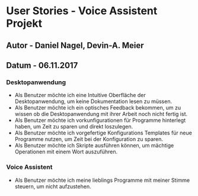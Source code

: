 # User Stories - Voice Assistent Projekt

## Autor - Daniel Nagel, Devin-A. Meier
## Datum - 06.11.2017

### Desktopanwendung

* Als Benutzer möchte ich eine Intuitive Oberfläche der Desktopanwendung, um keine Dokumentation lesen zu müssen.
* Als Benutzer möchte ich ein optisches Feedback bekommen, um zu wissen ob die Desktopanwendung mit ihrer Arbeit noch nicht fertig ist.
* Als Benutzer möchte ich vorkunfigurationen für Programme hinterlegt haben, um Zeit zu sparen und direkt loszulegen.
* Als Benutzer möchte ich vorgefertige Konfigurations Templates für neue Programme nutzen, um Zeit bei der Konfiguration zu sparen.
* Als Benutzer möchte ich Skripte ausführen können, um mächtige Operationen mit einem Wort auszuführen.

### Voice Assistent

* Als Benutzer möchte ich meine lieblings Programme mit meiner Stimme steuern, um nicht aufzustehen.
